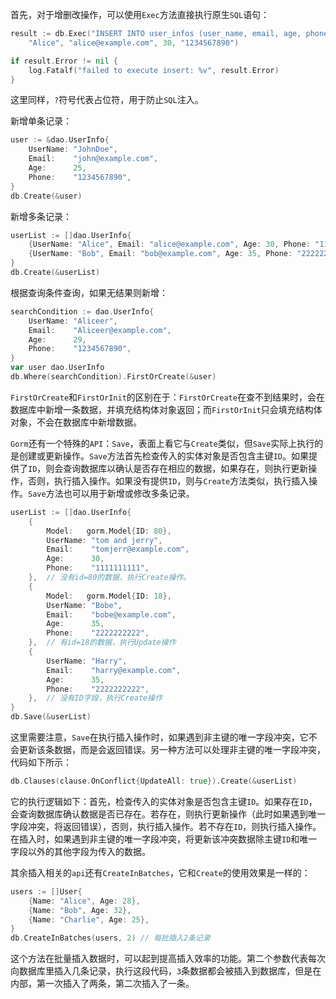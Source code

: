 首先，对于增删改操作，可以使用`Exec`方法直接执行原生`SQL`语句：

```go
result := db.Exec("INSERT INTO user_infos (user_name, email, age, phone) VALUES (?, ?, ?, ?)",
	"Alice", "alice@example.com", 30, "1234567890")

if result.Error != nil {
	log.Fatalf("failed to execute insert: %v", result.Error)
}
```

这里同样，`?`符号代表占位符，用于防止`SQL`注入。

新增单条记录：

```go
user := &dao.UserInfo{
	UserName: "JohnDoe",
	Email:    "john@example.com",
	Age:      25,
	Phone:    "1234567890",
}
db.Create(&user)
```

新增多条记录：

```go
userList := []dao.UserInfo{
	{UserName: "Alice", Email: "alice@example.com", Age: 30, Phone: "1111111111"},
	{UserName: "Bob", Email: "bob@example.com", Age: 35, Phone: "2222222222"},
}
db.Create(&userList)
```

根据查询条件查询，如果无结果则新增：

```go
searchCondition := dao.UserInfo{
	UserName: "Aliceer",
	Email:    "Aliceer@example.com",
	Age:      29,
	Phone:    "1234567890",
}
var user dao.UserInfo
db.Where(searchCondition).FirstOrCreate(&user)
```

`FirstOrCreate`和`FirstOrInit`的区别在于：`FirstOrCreate`在查不到结果时，会在数据库中新增一条数据，并填充结构体对象返回；而`FirstOrInit`只会填充结构体对象，不会在数据库中新增数据。

`Gorm`还有一个特殊的`API`：`Save`，表面上看它与`Create`类似，但`Save`实际上执行的是创建或更新操作。`Save`方法首先检查传入的实体对象是否包含主键`ID`。如果提供了`ID`，则会查询数据库以确认是否存在相应的数据，如果存在，则执行更新操作，否则，执行插入操作。如果没有提供`ID`，则与`Create`方法类似，执行插入操作。`Save`方法也可以用于新增或修改多条记录。

```go
userList := []dao.UserInfo{
	{
		Model:   gorm.Model{ID: 80},
		UserName: "tom and jerry",
		Email:    "tomjerr@example.com",
		Age:      30,
		Phone:    "1111111111",
	},  // 没有id=80的数据，执行Create操作。
	{
		Model:   gorm.Model{ID: 18},
		UserName: "Bobe",
		Email:    "bobe@example.com",
		Age:      35,
		Phone:    "2222222222",
	},  // 有id=18的数据，执行Update操作
	{
		UserName: "Harry",
		Email:    "harry@example.com",
		Age:      35,
		Phone:    "2222222222",
	},  // 没有ID字段，执行Create操作
}
db.Save(&userList)
```

这里需要注意，`Save`在执行插入操作时，如果遇到非主键的唯一字段冲突，它不会更新该条数据，而是会返回错误。另一种方法可以处理非主键的唯一字段冲突，代码如下所示：

```go
db.Clauses(clause.OnConflict{UpdateAll: true}).Create(&userList)
```

它的执行逻辑如下：首先，检查传入的实体对象是否包含主键`ID`。如果存在`ID`，会查询数据库确认数据是否已存在。若存在，则执行更新操作（此时如果遇到唯一字段冲突，将返回错误），否则，执行插入操作。若不存在`ID`，则执行插入操作。在插入时，如果遇到非主键的唯一字段冲突，将更新该冲突数据除主键`ID`和唯一字段以外的其他字段为传入的数据。

其余插入相关的`api`还有`CreateInBatches`，它和`Create`的使用效果是一样的：

```go
users := []User{
    {Name: "Alice", Age: 28},
    {Name: "Bob", Age: 32},
    {Name: "Charlie", Age: 25},
}
db.CreateInBatches(users, 2) // 每批插入2条记录
```

这个方法在批量插入数据时，可以起到提高插入效率的功能。第二个参数代表每次向数据库里插入几条记录，执行这段代码，`3`条数据都会被插入到数据库，但是在内部，第一次插入了两条，第二次插入了一条。

